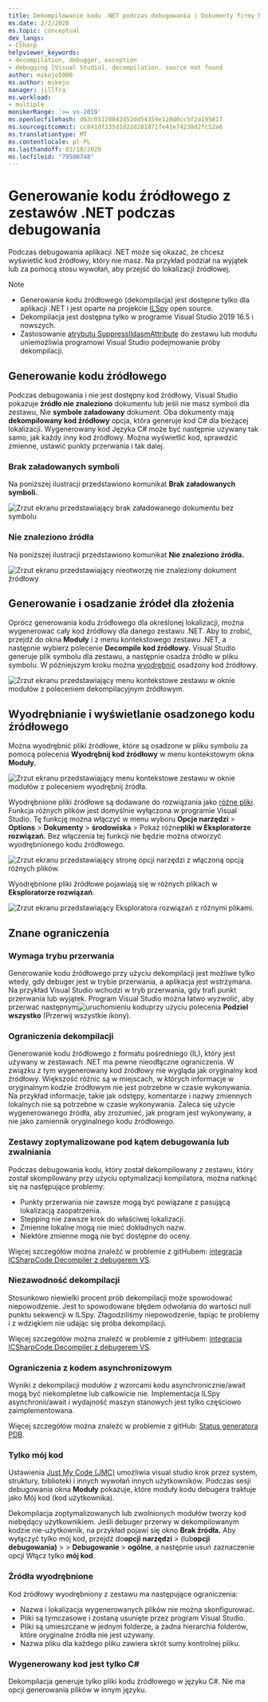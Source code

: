 ```yaml
---
title: Dekompilowanie kodu .NET podczas debugowania | Dokumenty firmy Microsoft
ms.date: 2/2/2020
ms.topic: conceptual
dev_langs:
- CSharp
helpviewer_keywords:
- decompilation, debugger, exception
- debugging [Visual Studio], decompilation, source not found
author: mikejo5000
ms.author: mikejo
manager: jillfra
ms.workload:
- multiple
monikerRange: '>= vs-2019'
ms.openlocfilehash: d63c05120842d52dd54359e128d0cc5f2a195817
ms.sourcegitcommit: cc841df335d1d22d281871fe41e74238d2fc52a6
ms.translationtype: MT
ms.contentlocale: pl-PL
ms.lasthandoff: 03/18/2020
ms.locfileid: "79508748"
---
```

# <a name="generate-source-code-from-net-assemblies-while-debugging"></a>Generowanie kodu źródłowego z zestawów .NET podczas debugowania

Podczas debugowania aplikacji .NET może się okazać, że chcesz wyświetlić kod źródłowy, który nie masz. Na przykład podział na wyjątek lub za pomocą stosu wywołań, aby przejść do lokalizacji źródłowej.

> [!NOTE]
> * Generowanie kodu źródłowego (dekompilacja) jest dostępne tylko dla aplikacji .NET i jest oparte na projekcie [ILSpy](https://github.com/icsharpcode/ILSpy) open source.
> * Dekompilacja jest dostępna tylko w programie Visual Studio 2019 16.5 i nowszych.
> * Zastosowanie [atrybutu SuppressIldasmAttribute](https://docs.microsoft.com/dotnet/api/system.runtime.compilerservices.suppressildasmattribute) do zestawu lub modułu uniemożliwia programowi Visual Studio podejmowanie próby dekompilacji.

## <a name="generate-source-code"></a>Generowanie kodu źródłowego

Podczas debugowania i nie jest dostępny kod źródłowy, Visual Studio pokazuje **źródło nie znaleziono** dokumentu lub jeśli nie masz symboli dla zestawu, Nie **symbole załadowany** dokument. Oba dokumenty mają **dekompilowany kod źródłowy** opcja, która generuje kod C# dla bieżącej lokalizacji. Wygenerowany kod Języka C# może być następnie używany tak samo, jak każdy inny kod źródłowy. Można wyświetlić kod, sprawdzić zmienne, ustawić punkty przerwania i tak dalej.

### <a name="no-symbols-loaded"></a>Brak załadowanych symboli

Na poniższej ilustracji przedstawiono komunikat **Brak załadowanych symboli.**

![Zrzut ekranu przedstawiający brak załadowanego dokumentu bez symbolu](media/decompilation-no-symbol-found.png)

### <a name="source-not-found"></a>Nie znaleziono źródła

Na poniższej ilustracji przedstawiono komunikat **Nie znaleziono źródła.**

![Zrzut ekranu przedstawiający nieotworzę nie znaleziony dokument źródłowy](media/decompilation-no-source-found.png)

## <a name="generate-and-embed-sources-for-an-assembly"></a>Generowanie i osadzanie źródeł dla złożenia

Oprócz generowania kodu źródłowego dla określonej lokalizacji, można wygenerować cały kod źródłowy dla danego zestawu .NET. Aby to zrobić, przejdź do okna **Moduły** i z menu kontekstowego zestawu .NET, a następnie wybierz polecenie **Decompile kod źródłowy.** Visual Studio generuje plik symbolu dla zestawu, a następnie osadza źródło w pliku symbolu. W późniejszym kroku można [wyodrębnić](#extract-and-view-the-embedded-source-code) osadzony kod źródłowy.

![Zrzut ekranu przedstawiający menu kontekstowe zestawu w oknie modułów z poleceniem dekompilacyjnym źródłowym.](media/decompilation-decompile-source-code.png)

## <a name="extract-and-view-the-embedded-source-code"></a>Wyodrębnianie i wyświetlanie osadzonego kodu źródłowego

Można wyodrębnić pliki źródłowe, które są osadzone w pliku symbolu za pomocą polecenia **Wyodrębnij kod źródłowy** w menu kontekstowym okna **Moduły.**

![Zrzut ekranu przedstawiający menu kontekstowe zestawu w oknie modułów z poleceniem wyodrębnij źródła.](media/decompilation-extract-source-code.png)

Wyodrębnione pliki źródłowe są dodawane do rozwiązania jako [różne pliki](../ide/reference/miscellaneous-files.md). Funkcja różnych plików jest domyślnie wyłączona w programie Visual Studio. Tę funkcję można włączyć w menu wyboru **Opcje narzędzi** > **Options** > **Dokumenty** > **środowiska** > Pokaż różne**pliki w Eksploratorze rozwiązań.** Bez włączenia tej funkcji nie będzie można otworzyć wyodrębnionego kodu źródłowego.

![Zrzut ekranu przedstawiający stronę opcji narzędzi z włączoną opcją różnych plików.](media/decompilation-tools-options-misc-files.png)

Wyodrębnione pliki źródłowe pojawiają się w różnych plikach w **Eksploratorze rozwiązań**.

![Zrzut ekranu przedstawiający Eksploratora rozwiązań z różnymi plikami.](media/decompilation-solution-explorer.png)

## <a name="known-limitations"></a>Znane ograniczenia

### <a name="requires-break-mode"></a>Wymaga trybu przerwania

Generowanie kodu źródłowego przy użyciu dekompilacji jest możliwe tylko wtedy, gdy debuger jest w trybie przerwania, a aplikacja jest wstrzymana. Na przykład Visual Studio wchodzi w tryb przerwania, gdy trafi punkt przerwania lub wyjątek. Program Visual Studio można łatwo wyzwolić, aby przerwać następnym![uruchomieniu kodu](media/decompilation-break-all.png)przy użyciu polecenia **Podziel wszystko** (Przerwij wszystkie ikony).

### <a name="decompilation-limitations"></a>Ograniczenia dekompilacji

Generowanie kodu źródłowego z formatu pośredniego (IL), który jest używany w zestawach .NET ma pewne nieodłączne ograniczenia. W związku z tym wygenerowany kod źródłowy nie wygląda jak oryginalny kod źródłowy. Większość różnic są w miejscach, w których informacje w oryginalnym kodzie źródłowym nie jest potrzebne w czasie wykonywania. Na przykład informacje, takie jak odstępy, komentarze i nazwy zmiennych lokalnych nie są potrzebne w czasie wykonywania. Zaleca się użycie wygenerowanego źródła, aby zrozumieć, jak program jest wykonywany, a nie jako zamiennik oryginalnego kodu źródłowego.

### <a name="debug-optimized-or-release-assemblies"></a>Zestawy zoptymalizowane pod kątem debugowania lub zwalniania

Podczas debugowania kodu, który został dekompilowany z zestawu, który został skompilowany przy użyciu optymalizacji kompilatora, można natknąć się na następujące problemy:
- Punkty przerwania nie zawsze mogą być powiązane z pasującą lokalizacją zaopatrzenia.
- Stepping nie zawsze krok do właściwej lokalizacji.
- Zmienne lokalne mogą nie mieć dokładnych nazw.
- Niektóre zmienne mogą nie być dostępne do oceny.

Więcej szczegółów można znaleźć w problemie z gitHubem: [integracja ICSharpCode.Decompiler z debugerem VS](https://github.com/icsharpcode/ILSpy/issues/1901).

### <a name="decompilation-reliability"></a>Niezawodność dekompilacji

Stosunkowo niewielki procent prób dekompilacji może spowodować niepowodzenie. Jest to spowodowane błędem odwołania do wartości null punktu sekwencji w ILSpy.  Złagodziliśmy niepowodzenie, łapiąc te problemy i z wdziękiem nie udając się próba dekompilacji.

Więcej szczegółów można znaleźć w problemie z gitHubem: [integracja ICSharpCode.Decompiler z debugerem VS](https://github.com/icsharpcode/ILSpy/issues/1901).

### <a name="limitations-with-async-code"></a>Ograniczenia z kodem asynchronizowym

Wyniki z dekompilacji modułów z wzorcami kodu asynchronicznie/await mogą być niekompletne lub całkowicie nie. Implementacja ILSpy asynchronii/await i wydajność maszyn stanowych jest tylko częściowo zaimplementowana. 

Więcej szczegółów można znaleźć w problemie z gitHub: [Status generatora PDB](https://github.com/icsharpcode/ILSpy/issues/1422).

### <a name="just-my-code"></a>Tylko mój kod

Ustawienia [Just My Code (JMC)](https://docs.microsoft.com/visualstudio/debugger/just-my-code) umożliwia visual studio krok przez system, struktury, biblioteki i innych wywołań innych użytkowników. Podczas sesji debugowania okna **Moduły** pokazuje, które moduły kodu debugera traktuje jako Mój kod (kod użytkownika).

Dekompilacja zoptymalizowanych lub zwolnionych modułów tworzy kod niebędący użytkownikiem. Jeśli debuger przerwy w dekompilowanym kodzie nie-użytkownik, na przykład pojawi się okno **Brak źródła.** Aby wyłączyć tylko mój kod, przejdź do**opcji** **narzędzi** > (lub**opcji** **debugowania)** > > **Debugowanie** > **ogólne**, a następnie usuń zaznaczenie opcji Włącz tylko **mój kod**.

### <a name="extracted-sources"></a>Źródła wyodrębnione

Kod źródłowy wyodrębniony z zestawu ma następujące ograniczenia:
- Nazwa i lokalizacja wygenerowanych plików nie można skonfigurować.
- Pliki są tymczasowe i zostaną usunięte przez program Visual Studio.
- Pliki są umieszczane w jednym folderze, a żadna hierarchia folderów, które oryginalne źródła nie jest używany.
- Nazwa pliku dla każdego pliku zawiera skrót sumy kontrolnej pliku.

### <a name="generated-code-is-c-only"></a>Wygenerowany kod jest tylko C#
Dekompilacja generuje tylko pliki kodu źródłowego w języku C#. Nie ma opcji generowania plików w innym języku.

